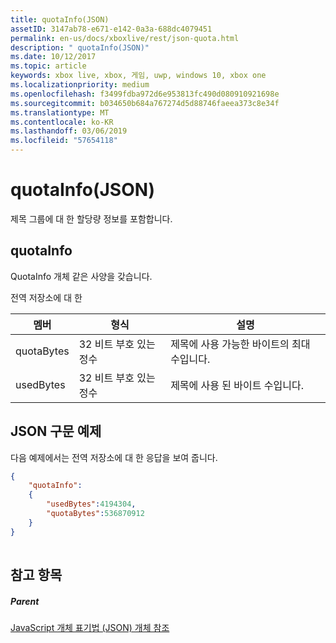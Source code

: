 ```yaml
---
title: quotaInfo(JSON)
assetID: 3147ab78-e671-e142-0a3a-688dc4079451
permalink: en-us/docs/xboxlive/rest/json-quota.html
description: " quotaInfo(JSON)"
ms.date: 10/12/2017
ms.topic: article
keywords: xbox live, xbox, 게임, uwp, windows 10, xbox one
ms.localizationpriority: medium
ms.openlocfilehash: f3499fdba972d6e953813fc490d080910921698e
ms.sourcegitcommit: b034650b684a767274d5d88746faeea373c8e34f
ms.translationtype: MT
ms.contentlocale: ko-KR
ms.lasthandoff: 03/06/2019
ms.locfileid: "57654118"
---
```

# <a name="quotainfo-json"></a>quotaInfo(JSON)
제목 그룹에 대 한 할당량 정보를 포함합니다. 
<a id="ID4EN"></a>

 
## <a name="quotainfo"></a>quotaInfo
 
QuotaInfo 개체 같은 사양을 갖습니다.
 
전역 저장소에 대 한
 
| 멤버| 형식| 설명| 
| --- | --- | --- | 
| quotaBytes| 32 비트 부호 있는 정수 | 제목에 사용 가능한 바이트의 최대 수입니다.| 
| usedBytes| 32 비트 부호 있는 정수 | 제목에 사용 된 바이트 수입니다.| 
  
<a id="ID4EXB"></a>

 
## <a name="sample-json-syntax"></a>JSON 구문 예제
 
다음 예제에서는 전역 저장소에 대 한 응답을 보여 줍니다.
 

```json
{
    "quotaInfo":
    {
        "usedBytes":4194304,
        "quotaBytes":536870912
    }
}
      
```

  
<a id="ID4ECC"></a>

 
## <a name="see-also"></a>참고 항목
 
<a id="ID4EEC"></a>

 
##### <a name="parent"></a>Parent 

[JavaScript 개체 표기법 (JSON) 개체 참조](atoc-xboxlivews-reference-json.md)

   